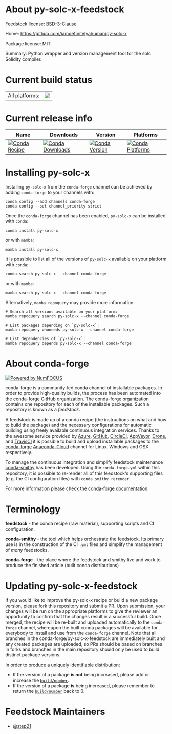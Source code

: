 About py-solc-x-feedstock
=========================

Feedstock license: [BSD-3-Clause](https://github.com/conda-forge/py-solc-x-feedstock/blob/main/LICENSE.txt)

Home: https://github.com/iamdefinitelyahuman/py-solc-x

Package license: MIT

Summary: Python wrapper and version management tool for the solc Solidity compiler.

Current build status
====================


<table><tr><td>All platforms:</td>
    <td>
      <a href="https://dev.azure.com/conda-forge/feedstock-builds/_build/latest?definitionId=11415&branchName=main">
        <img src="https://dev.azure.com/conda-forge/feedstock-builds/_apis/build/status/py-solc-x-feedstock?branchName=main">
      </a>
    </td>
  </tr>
</table>

Current release info
====================

| Name | Downloads | Version | Platforms |
| --- | --- | --- | --- |
| [![Conda Recipe](https://img.shields.io/badge/recipe-py--solc--x-green.svg)](https://anaconda.org/conda-forge/py-solc-x) | [![Conda Downloads](https://img.shields.io/conda/dn/conda-forge/py-solc-x.svg)](https://anaconda.org/conda-forge/py-solc-x) | [![Conda Version](https://img.shields.io/conda/vn/conda-forge/py-solc-x.svg)](https://anaconda.org/conda-forge/py-solc-x) | [![Conda Platforms](https://img.shields.io/conda/pn/conda-forge/py-solc-x.svg)](https://anaconda.org/conda-forge/py-solc-x) |

Installing py-solc-x
====================

Installing `py-solc-x` from the `conda-forge` channel can be achieved by adding `conda-forge` to your channels with:

```
conda config --add channels conda-forge
conda config --set channel_priority strict
```

Once the `conda-forge` channel has been enabled, `py-solc-x` can be installed with `conda`:

```
conda install py-solc-x
```

or with `mamba`:

```
mamba install py-solc-x
```

It is possible to list all of the versions of `py-solc-x` available on your platform with `conda`:

```
conda search py-solc-x --channel conda-forge
```

or with `mamba`:

```
mamba search py-solc-x --channel conda-forge
```

Alternatively, `mamba repoquery` may provide more information:

```
# Search all versions available on your platform:
mamba repoquery search py-solc-x --channel conda-forge

# List packages depending on `py-solc-x`:
mamba repoquery whoneeds py-solc-x --channel conda-forge

# List dependencies of `py-solc-x`:
mamba repoquery depends py-solc-x --channel conda-forge
```


About conda-forge
=================

[![Powered by
NumFOCUS](https://img.shields.io/badge/powered%20by-NumFOCUS-orange.svg?style=flat&colorA=E1523D&colorB=007D8A)](https://numfocus.org)

conda-forge is a community-led conda channel of installable packages.
In order to provide high-quality builds, the process has been automated into the
conda-forge GitHub organization. The conda-forge organization contains one repository
for each of the installable packages. Such a repository is known as a *feedstock*.

A feedstock is made up of a conda recipe (the instructions on what and how to build
the package) and the necessary configurations for automatic building using freely
available continuous integration services. Thanks to the awesome service provided by
[Azure](https://azure.microsoft.com/en-us/services/devops/), [GitHub](https://github.com/),
[CircleCI](https://circleci.com/), [AppVeyor](https://www.appveyor.com/),
[Drone](https://cloud.drone.io/welcome), and [TravisCI](https://travis-ci.com/)
it is possible to build and upload installable packages to the
[conda-forge](https://anaconda.org/conda-forge) [Anaconda-Cloud](https://anaconda.org/)
channel for Linux, Windows and OSX respectively.

To manage the continuous integration and simplify feedstock maintenance
[conda-smithy](https://github.com/conda-forge/conda-smithy) has been developed.
Using the ``conda-forge.yml`` within this repository, it is possible to re-render all of
this feedstock's supporting files (e.g. the CI configuration files) with ``conda smithy rerender``.

For more information please check the [conda-forge documentation](https://conda-forge.org/docs/).

Terminology
===========

**feedstock** - the conda recipe (raw material), supporting scripts and CI configuration.

**conda-smithy** - the tool which helps orchestrate the feedstock.
                   Its primary use is in the construction of the CI ``.yml`` files
                   and simplify the management of *many* feedstocks.

**conda-forge** - the place where the feedstock and smithy live and work to
                  produce the finished article (built conda distributions)


Updating py-solc-x-feedstock
============================

If you would like to improve the py-solc-x recipe or build a new
package version, please fork this repository and submit a PR. Upon submission,
your changes will be run on the appropriate platforms to give the reviewer an
opportunity to confirm that the changes result in a successful build. Once
merged, the recipe will be re-built and uploaded automatically to the
`conda-forge` channel, whereupon the built conda packages will be available for
everybody to install and use from the `conda-forge` channel.
Note that all branches in the conda-forge/py-solc-x-feedstock are
immediately built and any created packages are uploaded, so PRs should be based
on branches in forks and branches in the main repository should only be used to
build distinct package versions.

In order to produce a uniquely identifiable distribution:
 * If the version of a package **is not** being increased, please add or increase
   the [``build/number``](https://docs.conda.io/projects/conda-build/en/latest/resources/define-metadata.html#build-number-and-string).
 * If the version of a package **is** being increased, please remember to return
   the [``build/number``](https://docs.conda.io/projects/conda-build/en/latest/resources/define-metadata.html#build-number-and-string)
   back to 0.

Feedstock Maintainers
=====================

* [@step21](https://github.com/step21/)


